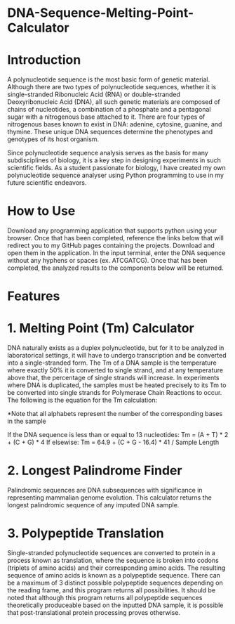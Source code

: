# DNA-Sequence-Melting-Point-Calculator

# Introduction

A polynucleotide sequence is the most basic form of genetic material. Although there are two types of polynucleotide sequences, whether it is single-stranded Ribonucleic Acid (RNA) or double-stranded Deoxyribonucleic Acid (DNA), all such genetic materials are composed of chains of nucleotides, a combination of a phosphate and a pentagonal sugar with a nitrogenous base attached to it. There are four types of nitrogenous bases known to exist in DNA: adenine, cytosine, guanine, and thymine. These unique DNA sequences determine the phenotypes and genotypes of its host organism.

Since polynucleotide sequence analysis serves as the basis for many subdisciplines of biology, it is a key step in designing experiments in such scientific fields. As a student passionate for biology, I have created my own polynucleotide sequence analyser using Python programming to use in my future scientific endeavors. 

# How to Use

Download any programming application that supports python using your browser. Once that has been completed, reference the links below that will redirect you to my GitHub pages containing the projects. Download and open them in the application. In the input terminal, enter the DNA sequence without any hyphens or spaces (ex. ATCGATCG). Once that has been completed, the analyzed results to the components below will be returned.

# Features

# 1. Melting Point (Tm) Calculator

DNA naturally exists as a duplex polynucleotide, but for it to be analyzed in laboratorical settings, it will have to undergo transcription and be converted into a single-stranded form. The Tm of a DNA sample is the temperature where exactly 50% it is converted to single strand, and at any temperature above that, the percentage of single strands will increase. In experiments where DNA is duplicated, the samples must be heated precisely to its Tm to be converted into single strands for Polymerase Chain Reactions to occur. The following is the equation for the Tm calculation: 

*Note that all alphabets represent the number of the corresponding bases in the sample

If the DNA sequence is less than or equal to 13 nucleotides:
Tm = (A + T) * 2 + (C + G) * 4
If elsewise:
Tm = 64.9 + (C + G - 16.4) * 41 / Sample Length

# 2. Longest Palindrome Finder

Palindromic sequences are DNA subsequences with significance in representing mammalian genome evolution. This calculator returns the longest palindromic sequence of any imputed DNA sample.

# 3. Polypeptide Translation

Single-stranded polynucleotide sequences are converted to protein in a process known as translation, where the sequence is broken into codons (triplets of amino acids) and their corresponding amino acids. The resulting sequence of amino acids is known as a polypeptide sequence. There can be a maximum of 3 distinct possible polypeptide sequences depending on the reading frame, and this program returns all possibilities. It should be noted that although this program returns all polypeptide sequences theoretically produceable based on the inputted DNA sample, it is possible that post-translational protein processing proves otherwise.
